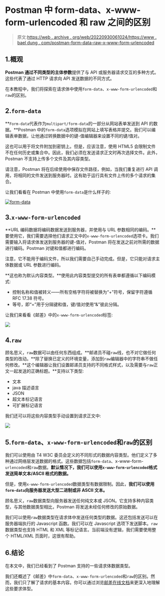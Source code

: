 # Postman 中 form-data、x-www-form-urlencoded 和 raw 之间的区别

> 原文:[https://web . archive . org/web/20220930061024/https://www . bael dung . com/postman-form-data-raw-x-www-form-urlencoded](https://web.archive.org/web/20220930061024/https://www.baeldung.com/postman-form-data-raw-x-www-form-urlencoded)

## 1.概观

**Postman 通过不同类型的主体参数**提供了与 API 或服务器请求交互的多种方式。这些代表了通过 HTTP 请求向 API 发送数据的不同方式。

在本教程中，我们将探索在请求体中使用`form-data`、`x-www-form-urlencoded`和`raw`的区别。

## 2.`form-data`

**`Form-data`代表作为`multipart/form-data`的一部分从网站表单发送到 API 的数据。**Postman 中的`form-data`选项模拟在网站上填写表格并提交。我们可以编辑表单数据，让他通过转换数据中的键-值编辑器来设置不同的键/值对。

这也可以用于将文件附加到密钥上。但是，应该注意，使用 HTML5 会限制文件不在任何历史或集合中。因此，我们必须在发送请求正文时再次选择文件。此外，Postman 不支持上传多个文件及其内容类型。

请注意，Postman 将在后续使用中保存文件路径，例如，当我们重复进行 API 调用，将相同的文件发送到服务器时。这有助于运行具有文件上传的多个请求的集合。

让我们看看在 Postman 中使用`form-data`是什么样子的:

[![form-data](../Images/2c2e58d0edcec4947e5a1804ea53f349.png)](/web/20220812000319/https://www.baeldung.com/wp-content/uploads/2022/06/Screenshot-2022-06-18-at-11.18.26-PM.png)

## 3.`x-www-form-urlencoded`

**URL 编码数据将编码数据发送到服务器，并使用与 URL 参数相同的编码。**要使用它，我们需要选择他们请求正文中的`x-www-form-urlencoded`选项卡。我们需要输入将请求体发送到服务器的键-值对，Postman 将在发送之前对所需的数据进行编码。Postman 对键和值都进行编码。

注意，它不能用于编码文件，所以我们需要自己手动完成。但是，它只能对请求主体数据或 URL 参数进行编码。

**这也称为默认内容类型。**使用此内容类型提交的所有表单都遵循以下编码模式:

*   控制名称和值被转义——所有空格字符将被替换为“+”符号，保留字符遵循 RFC 17.38 符号。
*   等号，即“=”用于分隔键和值，键/值对使用“&”彼此分隔。

让我们来看看《邮差》中的`x-www-form-urlencoded`标签:

[![](../Images/e598ded9406a69c5c9ce606f35c99f83.png)](/web/20220812000319/https://www.baeldung.com/wp-content/uploads/2022/06/Screenshot-2022-06-18-at-11.32.41-PM.png)

## 4.`raw`

顾名思义，`raw`数据可以由任何东西组成。**邮递员不碰`raw`线，也不对它做任何类型的改动。**除了替换已定义的环境变量，添加到`raw`编辑器中的字符串不做任何修改。**这个编辑器让我们设置邮递员支持的不同格式样式，以及需要与`raw`正文一起发送的正确标题。**支持以下类型:

*   文本
*   java 描述语言
*   JSON
*   超文本标记语言
*   可扩展标记语言

我们还可以将这些内容类型手动设置到请求正文中:

[![](../Images/ca273fd98a45ea7e55d3343b0d4a21b4.png)](/web/20220812000319/https://www.baeldung.com/wp-content/uploads/2022/06/Screenshot-2022-06-18-at-11.50.07-PM.png)

## 5.`form-data`、`x-www-form-urlencoded`和`raw`的区别

我们可以使用由 T4 W3C 委员会定义的不同形式的数据内容类型。他们定义了多种通过网络层发送数据的格式。这些数据包括`form-data`、x-www-form- `urlencoded`和`raw`数据。**默认情况下，我们可以使用`x-www-form-urlencoded`格式发送简单文本/ASCII 格式的数据。**

但是，使用`x-www-form-urlencoded`数据类型有数据限制。因此，**我们可以使用`form-data`向服务器发送大型二进制或非 ASCII 文本。**

顾名思义，`raw`数据类型向服务器发送任何纯文本或 JSON。它支持多种内容类型，与其他数据类型相比，Postman 将发送未经任何修改的原始数据。

我们可以使用`raw`数据类型在请求体中发送任何类型的数据。这还包括发送可以在服务器端执行的 Javascript 函数。我们可以在 Javascript 选项下发送脚本。`raw`数据类型也支持 HTML 和 XML 等标记语言。当前端没有逻辑，我们需要使用整个 HTML/XML 页面时，这很有帮助。

## 6.结论

在本文中，我们已经看到了 Postman 支持的一些请求体数据类型。

我们还概述了《邮差》中`form-data`、`x-www-form-urlencoded`和`raw`的区别。然而，我们只了解了请求的基本内容。你可以通过浏览[邮差在线文档](https://web.archive.org/web/20220812000319/https://learning.postman.com/docs/sending-requests/requests/)来更深入地理解这些要求体型。